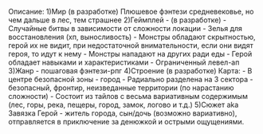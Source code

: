 Описание:
	1)Мир (в разработке)
		Плюшевое фэнтези средневековье, но чем дальше в лес, тем страшнее
	2)Геймплей - (в разработке)
		- Случайные битвы в зависимости от сложности локации
		- Зелья для восстановления (хп, выносливость)
		- Монстры обладают скрытностью, герой их не видит, при недостаточной внимательности, если они видят героя, то идут к нему
		- Монстры нападают на других ради еды
		- Герой обладает навыками и характеристиками
		- Ограниченный левел-ап
	3)Жанр - пошаговая фэнтези-рпг
	4)Строение (в разработке)
		Карта: 
			- В центре безопасной зоны - город
			- Радиально разделена на 3 сектора - безопасный, фронтир, неизведанные территории (по нарастанию сложности)
			- Состоит из тайлов с весьма вариативным содержимым (лес, горы, река, пещеры, город, замок, логово и т.д.) 
	5)Сюжет aka Завязка
		Герой - житель города, сын/дочь (возможно вариативно), отправляется в приключение за денюжкой и острыми ощущениями. 

